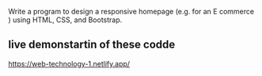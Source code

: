Write a program to design a responsive homepage (e.g. for an E
commerce ) using HTML, CSS, and Bootstrap.
## live demonstartin of these codde 

https://web-technology-1.netlify.app/
